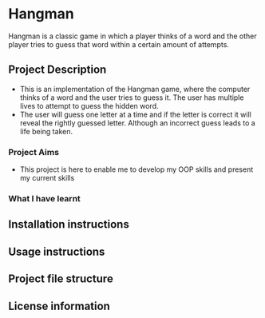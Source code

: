 # Hangman
Hangman is a classic game in which a player thinks of a word and the other player tries to guess that word within a certain amount of attempts.


## Project Description
- This is an implementation of the Hangman game, where the computer thinks of a word and the user tries to guess it. The user has multiple lives to attempt to guess the hidden word. 
- The user will guess one letter at a time and if the letter is correct it will reveal the rightly guessed letter. Although an incorrect guess leads to a life being taken.

### Project Aims
- This project is here to enable me to develop my OOP skills and present my current skills

### What I have learnt 




## Installation instructions



## Usage instructions



## Project file structure 




## License information

